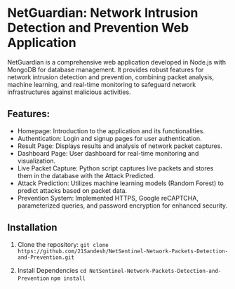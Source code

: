 # NetGuardian: Network Intrusion Detection and Prevention Web Application

NetGuardian is a comprehensive web application developed in Node.js with MongoDB for database management. It provides robust features for network intrusion detection and prevention, combining packet analysis, machine learning, and real-time monitoring to safeguard network infrastructures against malicious activities.

## Features:

- Homepage: Introduction to the application and its functionalities.
- Authentication: Login and signup pages for user authentication.
- Result Page: Displays results and analysis of network packet captures.
- Dashboard Page: User dashboard for real-time monitoring and visualization.
- Live Packet Capture: Python script captures live packets and stores them in the database with the Attack Predicted.
- Attack Prediction: Utilizes machine learning models (Random Forest) to predict attacks based on packet data.
- Prevention System: Implemented HTTPS, Google reCAPTCHA, parameterized queries, and password encryption for enhanced security.

## Installation

1. Clone the repository:
   `git clone https://github.com/21Sandesh/NetSentinel-Network-Packets-Detection-and-Prevention.git`

2. Install Dependencies
   `cd NetSentinel-Network-Packets-Detection-and-Prevention`
   `npm install`
